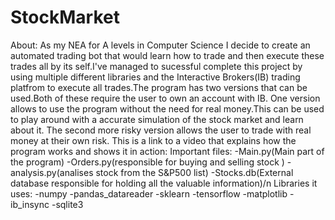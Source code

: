 # StockMarket

About:
As my NEA for A levels in Computer Science I decide to create an automated trading bot that would learn how to trade and then execute these trades all by its self.I've managed to sucessful complete this project by using multiple different libraries and the Interactive Brokers(IB) trading platfrom to execute all trades.The program has two versions that can be used.Both of these require the user to own an account with IB. One version allows to use the program without the need for real money.This can be used to play around with a accurate simulation of the stock market and learn about it. The second more risky version allows the user to trade with real money at their own risk. This is a link to a video that explains how the program works and shows it in action:
Important files:
-Main.py(Main part of the program)
-Orders.py(responsible for buying and selling stock )
-analysis.py(analises stock from the S&P500 list)
-Stocks.db(External database responsible for holding all the valuable information)/n
Libraries it uses:
-numpy
-pandas_datareader
-sklearn
-tensorflow
-matplotlib
-ib_insync
-sqlite3



